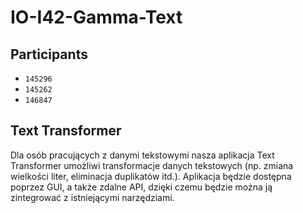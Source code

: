 # IO-I42-Gamma-Text

## Participants
* `145296`
* `145262`
* `146847`

## Text Transformer
Dla osób pracujących z danymi tekstowymi nasza aplikacja Text Transformer umożliwi transformacje danych tekstowych (np. zmiana wielkości liter, eliminacja duplikatów itd.). Aplikacja będzie dostępna poprzez GUI, a także zdalne API, dzięki czemu będzie można ją zintegrować z istniejącymi narzędziami.